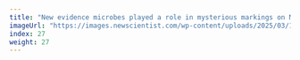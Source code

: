 ```yaml
---
title: "New evidence microbes played a role in mysterious markings on Mars"
imageUrl: "https://images.newscientist.com/wp-content/uploads/2025/03/17200918/SEI_2442024933.jpg?width=788"
index: 27
weight: 27
---
```


